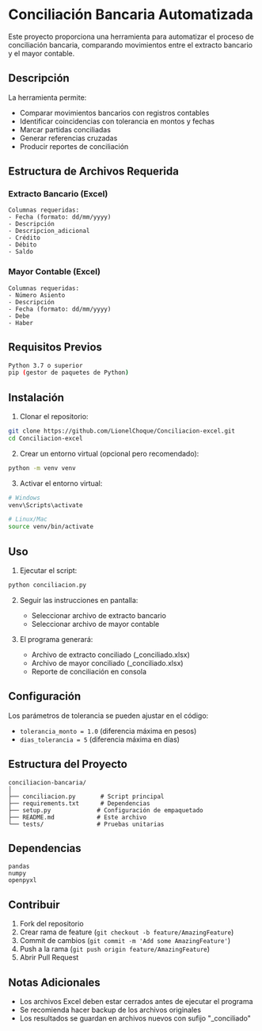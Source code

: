 # Conciliación Bancaria Automatizada

Este proyecto proporciona una herramienta para automatizar el proceso de conciliación bancaria, comparando movimientos entre el extracto bancario y el mayor contable.

## Descripción

La herramienta permite:
- Comparar movimientos bancarios con registros contables
- Identificar coincidencias con tolerancia en montos y fechas
- Marcar partidas conciliadas
- Generar referencias cruzadas
- Producir reportes de conciliación

## Estructura de Archivos Requerida

### Extracto Bancario (Excel)
```
Columnas requeridas:
- Fecha (formato: dd/mm/yyyy)
- Descripción
- Descripcion_adicional
- Crédito
- Débito
- Saldo
```

### Mayor Contable (Excel)
```
Columnas requeridas:
- Número Asiento
- Descripción
- Fecha (formato: dd/mm/yyyy)
- Debe
- Haber
```

## Requisitos Previos

```bash
Python 3.7 o superior
pip (gestor de paquetes de Python)
```

## Instalación

1. Clonar el repositorio:
```bash
git clone https://github.com/LionelChoque/Conciliacion-excel.git
cd Conciliacion-excel
```

2. Crear un entorno virtual (opcional pero recomendado):
```bash
python -m venv venv
```

3. Activar el entorno virtual:
```bash
# Windows
venv\Scripts\activate

# Linux/Mac
source venv/bin/activate
```

## Uso

1. Ejecutar el script:
```bash
python conciliacion.py
```

2. Seguir las instrucciones en pantalla:
   - Seleccionar archivo de extracto bancario
   - Seleccionar archivo de mayor contable

3. El programa generará:
   - Archivo de extracto conciliado (_conciliado.xlsx)
   - Archivo de mayor conciliado (_conciliado.xlsx)
   - Reporte de conciliación en consola



## Configuración

Los parámetros de tolerancia se pueden ajustar en el código:
- `tolerancia_monto = 1.0` (diferencia máxima en pesos)
- `dias_tolerancia = 5` (diferencia máxima en días)

## Estructura del Proyecto

```
conciliacion-bancaria/
│
├── conciliacion.py       # Script principal
├── requirements.txt      # Dependencias
├── setup.py             # Configuración de empaquetado
├── README.md            # Este archivo
└── tests/               # Pruebas unitarias
```

## Dependencias

```
pandas
numpy
openpyxl
```

## Contribuir

1. Fork del repositorio
2. Crear rama de feature (`git checkout -b feature/AmazingFeature`)
3. Commit de cambios (`git commit -m 'Add some AmazingFeature'`)
4. Push a la rama (`git push origin feature/AmazingFeature`)
5. Abrir Pull Request


## Notas Adicionales

- Los archivos Excel deben estar cerrados antes de ejecutar el programa
- Se recomienda hacer backup de los archivos originales
- Los resultados se guardan en archivos nuevos con sufijo "_conciliado"
